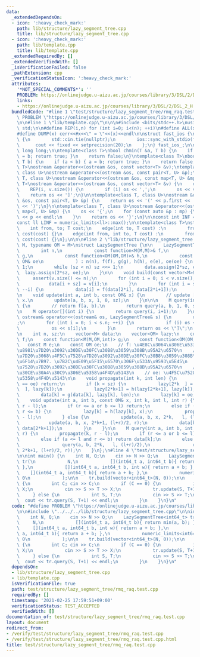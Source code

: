 ```yaml
---
data:
  _extendedDependsOn:
  - icon: ':heavy_check_mark:'
    path: lib/structure/lazy_segment_tree.cpp
    title: lib/structure/lazy_segment_tree.cpp
  - icon: ':heavy_check_mark:'
    path: lib/template.cpp
    title: lib/template.cpp
  _extendedRequiredBy: []
  _extendedVerifiedWith: []
  _isVerificationFailed: false
  _pathExtension: cpp
  _verificationStatusIcon: ':heavy_check_mark:'
  attributes:
    '*NOT_SPECIAL_COMMENTS*': ''
    PROBLEM: https://onlinejudge.u-aizu.ac.jp/courses/library/3/DSL/2/DSL_2_H
    links:
    - https://onlinejudge.u-aizu.ac.jp/courses/library/3/DSL/2/DSL_2_H
  bundledCode: "#line 1 \"test/structure/lazy_segment_tree/rmq_raq.test.cpp\"\n#define\
    \ PROBLEM \"https://onlinejudge.u-aizu.ac.jp/courses/library/3/DSL/2/DSL_2_H\"\
    \n\n#line 1 \"lib/template.cpp\"\n\n\n#include <bits/stdc++.h>\nusing namespace\
    \ std;\n\n#define REP(i,n) for (int i=0; i<(n); ++i)\n#define ALL(x) begin(x),end(x)\n\
    #define DUMP(x) cerr<<#x<<\" = \"<<(x)<<endl\n\nstruct fast_ios {\n    fast_ios()\
    \ {\n        std::cin.tie(nullptr);\n        ios::sync_with_stdio(false);\n  \
    \      cout << fixed << setprecision(20);\n    };\n} fast_ios_;\n\nusing ll =\
    \ long long;\n\ntemplate<class T>\nbool chmin(T &a, T b) {\n    if (a > b) { a\
    \ = b; return true; }\n    return false;\n}\ntemplate<class T>\nbool chmax(T &a,\
    \ T b) {\n    if (a < b) { a = b; return true; }\n    return false;\n}\n\ntemplate<class\
    \ T>\nostream &operator<<(ostream &os, const vector<T> &v);\ntemplate<class T,\
    \ class U>\nostream &operator<<(ostream &os, const pair<T, U> &p);\ntemplate<class\
    \ T, class U>\nostream &operator<<(ostream &os, const map<T, U> &mp);\n\ntemplate<class\
    \ T>\nostream &operator<<(ostream &os, const vector<T> &v) {\n    os << '[';\n\
    \    REP(i, v.size()) {\n        if (i) os << ',';\n        os << v[i];\n    }\n\
    \    return os << ']';\n}\n\ntemplate<class T, class U>\nostream &operator<<(ostream\
    \ &os, const pair<T, U> &p) {\n    return os << '(' << p.first << ' ' << p.second\
    \ << ')';\n}\n\ntemplate<class T, class U>\nostream &operator<<(ostream &os, const\
    \ map<T, U> &mp) {\n    os << '{';\n    for (const auto &p : mp) {\n        os\
    \ << p << endl;\n    }\n    return os << '}';\n}\n\nconst int INF = numeric_limits<int>::max();\n\
    const ll LINF = numeric_limits<ll>::max();\n\ntemplate<class T>\nstruct edge {\n\
    \    int from, to; T cost;\n    edge(int to, T cost) :\n        from(-1), to(to),\
    \ cost(cost) {}\n    edge(int from, int to, T cost) :\n        from(from), to(to),\
    \ cost(cost) {}\n};\n\n\n#line 2 \"lib/structure/lazy_segment_tree.cpp\"\n\ntemplate<typename\
    \ M, typename OM = M>\nstruct LazySegmentTree {\n\n    LazySegmentTree(\n    \
    \        int n,\n            const function<M(M,M)>& f,\n            const function<M(M,OM,int)>&\
    \ g,\n            const function<OM(OM,OM)>& h,\n            const M& e, const\
    \ OM& oe\n            ) : n(n), f(f), g(g), h(h), e(e), oe(oe) {\n        sz =\
    \ 1;\n        while (sz < n) sz <<= 1;\n        data.assign(2*sz, e);\n      \
    \  lazy.assign(2*sz, oe);\n    }\n\n    void build(const vector<M>& v) {\n   \
    \     assert(v.size() <= n);\n        for (int i = 0; i < v.size(); ++i) {\n \
    \           data[i + sz] = v[i];\n        }\n        for (int i = sz-1; i > 0;\
    \ --i) {\n            data[i] = f(data[2*i], data[2*i+1]);\n        }\n    }\n\
    \n    void update(int a, int b, const OM& x) {\n        // update [a, b) with\
    \ x.\n        update(a, b, x, 1, 0, sz);\n    }\n\n\n    M query(int a, int b)\
    \ {\n        // return f[a, b).\n        return query(a, b, 1, 0, sz);\n    }\n\
    \n    M operator[](int i) {\n        return query(i, i+1);\n    }\n\n    friend\
    \ ostream& operator<<(ostream& os, LazySegmentTree& s) {\n        os << \"[\"\
    ;\n        for (int i = 0; i < s.n; ++i) {\n            if (i) os << \" \";\n\
    \            os << s[i];\n        }\n        return os << \"]\";\n    }\n\nprivate:\n\
    \n    int n, sz;\n    vector<M> data;\n    vector<OM> lazy;\n    const function<M(M,M)>\
    \ f;\n    const function<M(M,OM,int)> g;\n    const function<OM(OM,OM)> h;\n \
    \   const M e;\n    const OM oe;\n    // f: \u4E8C\u3064\u306E\u533A\u9593\u306E\
    \u8981\u7D20\u3092\u30DE\u30FC\u30B8\u3059\u308B\u95A2\u6570\n    // g: \u8981\
    \u7D20\u3068\u4F5C\u7528\u7D20\u3092\u30DE\u30FC\u30B8\u3059\u308B\u4E8C\u9805\
    \u6F14\u7B97. \u7B2C\u4E09\u5F15\u6570\u306F\u533A\u9593\u5E45\n    // h: \u4F5C\
    \u7528\u7D20\u3092\u30DE\u30FC\u30B8\u3059\u308B\u95A2\u6570\n    // e: \u30E2\
    \u30CE\u30A4\u30C9\u306E\u5358\u4F4D\u5143\n    // oe: \u4F5C\u7528\u7D20\u306E\
    \u5358\u4F4D\u5143\n\n    void propagate(int k, int len) {\n        if (lazy[k]\
    \ == oe) return;\n        if (k < sz) {\n            lazy[2*k  ] = h(lazy[2*k\
    \  ], lazy[k]);\n            lazy[2*k+1] = h(lazy[2*k+1], lazy[k]);\n        }\n\
    \        data[k] = g(data[k], lazy[k], len);\n        lazy[k] = oe;\n    }\n\n\
    \    void update(int a, int b, const OM& x, int k, int l, int r) {\n        propagate(k,\
    \ r - l);\n        if (r <= a or b <= l) return;\n        else if (a <= l and\
    \ r <= b) {\n            lazy[k] = h(lazy[k], x);\n            propagate(k, r\
    \ - l);\n        } else {\n            update(a, b, x, 2*k,   l, (l+r)/2);\n \
    \           update(a, b, x, 2*k+1, (l+r)/2, r);\n            data[k] = f(data[2*k],\
    \ data[2*k+1]);\n        }\n    }\n\n    M query(int a, int b, int k, int l, int\
    \ r) {\n        propagate(k, r - l);\n        if (r <= a or b <= l) return e;\n\
    \        else if (a <= l and r <= b) return data[k];\n        else return f(\n\
    \                query(a, b, 2*k,   l, (l+r)/2),\n                query(a, b,\
    \ 2*k+1, (l+r)/2, r));\n    }\n};\n#line 4 \"test/structure/lazy_segment_tree/rmq_raq.test.cpp\"\
    \n\nint main() {\n    int N, Q;\n    cin >> N >> Q;\n    LazySegmentTree<int64_t>\
    \ tr(\n            N,\n            [](int64_t a, int64_t b){ return min(a, b);\
    \ },\n            [](int64_t a, int64_t b, int w){ return a + b; },\n        \
    \    [](int64_t a, int64_t b){ return a + b; },\n            numeric_limits<int64_t>::max(),\
    \ 0\n            );\n\n    tr.build(vector<int64_t>(N, 0));\n\n    while (Q--)\
    \ {\n        int C; cin >> C;\n        if (C == 0) {\n            int S, T; int64_t\
    \ X;\n            cin >> S >> T >> X;\n            tr.update(S, T+1, X);\n   \
    \     } else {\n            int S, T;\n            cin >> S >> T;\n          \
    \  cout << tr.query(S, T+1) << endl;\n        }\n    }\n}\n"
  code: "#define PROBLEM \"https://onlinejudge.u-aizu.ac.jp/courses/library/3/DSL/2/DSL_2_H\"\
    \n\n#include \"../../../lib/structure/lazy_segment_tree.cpp\"\n\nint main() {\n\
    \    int N, Q;\n    cin >> N >> Q;\n    LazySegmentTree<int64_t> tr(\n       \
    \     N,\n            [](int64_t a, int64_t b){ return min(a, b); },\n       \
    \     [](int64_t a, int64_t b, int w){ return a + b; },\n            [](int64_t\
    \ a, int64_t b){ return a + b; },\n            numeric_limits<int64_t>::max(),\
    \ 0\n            );\n\n    tr.build(vector<int64_t>(N, 0));\n\n    while (Q--)\
    \ {\n        int C; cin >> C;\n        if (C == 0) {\n            int S, T; int64_t\
    \ X;\n            cin >> S >> T >> X;\n            tr.update(S, T+1, X);\n   \
    \     } else {\n            int S, T;\n            cin >> S >> T;\n          \
    \  cout << tr.query(S, T+1) << endl;\n        }\n    }\n}\n"
  dependsOn:
  - lib/structure/lazy_segment_tree.cpp
  - lib/template.cpp
  isVerificationFile: true
  path: test/structure/lazy_segment_tree/rmq_raq.test.cpp
  requiredBy: []
  timestamp: '2021-02-25 17:59:51+09:00'
  verificationStatus: TEST_ACCEPTED
  verifiedWith: []
documentation_of: test/structure/lazy_segment_tree/rmq_raq.test.cpp
layout: document
redirect_from:
- /verify/test/structure/lazy_segment_tree/rmq_raq.test.cpp
- /verify/test/structure/lazy_segment_tree/rmq_raq.test.cpp.html
title: test/structure/lazy_segment_tree/rmq_raq.test.cpp
---
```

